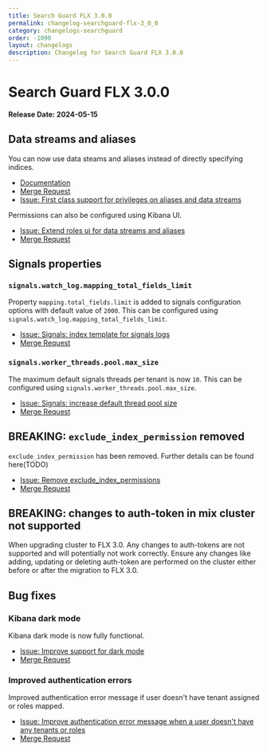 ```yaml
---
title: Search Guard FLX 3.0.0
permalink: changelog-searchguard-flx-3_0_0
category: changelogs-searchguard
order: -1090
layout: changelogs
description: Changelog for Search Guard FLX 3.0.0
---
```


<!--- Copyright 2024 floragunn GmbH -->

# Search Guard FLX 3.0.0

**Release Date: 2024-05-15 <to be updated>**

## Data streams and aliases

You can now use data steams and aliases instead of directly specifying indices. 

* [Documentation](../_docs_roles_permissions/configure_roles_permissions.md#alias-and-data-stream-level-permissions)
* [Merge Request](https://git.floragunn.com/search-guard/search-guard-suite-enterprise/-/merge_requests/879)
* [Issue: First class support for privileges on aliases and data streams](https://git.floragunn.com/search-guard/search-guard-suite-enterprise/-/issues/273)

Permissions can also be configured using Kibana UI.

* [Issue: Extend roles ui for data streams and aliases](https://git.floragunn.com/search-guard/search-guard-kibana-plugin/-/issues/493)
* [Merge Request](https://git.floragunn.com/search-guard/search-guard-kibana-plugin/-/merge_requests/993)


## Signals properties

### `signals.watch_log.mapping_total_fields_limit`

Property `mapping.total_fields.limit` is added to signals configuration options with default value of `2000`. This can be configured using `signals.watch_log.mapping_total_fields_limit`.

* [Issue: Signals: index template for signals logs](https://git.floragunn.com/search-guard/search-guard-suite-enterprise/-/issues/366)
* [Merge Request](https://git.floragunn.com/search-guard/search-guard-suite-enterprise/-/merge_requests/967)

### `signals.worker_threads.pool.max_size`

The maximum default signals threads per tenant is now `10`. This can be configured using `signals.worker_threads.pool.max_size`.

* [Issue: Signals: increase default thread pool size](https://git.floragunn.com/search-guard/search-guard-suite-enterprise/-/issues/365)
* [Merge Request](https://git.floragunn.com/search-guard/search-guard-suite-enterprise/-/merge_requests/968)

## BREAKING: `exclude_index_permission` removed

`exclude_index_permission` has been removed. Further details can be found here(TODO)

* [Issue: Remove exclude_index_permissions](https://git.floragunn.com/search-guard/search-guard-suite-enterprise/-/issues/359)
* [Merge Request](https://git.floragunn.com/search-guard/search-guard-suite-enterprise/-/merge_requests/928)

## BREAKING: changes to auth-token in mix cluster not supported

When upgrading cluster to FLX 3.0. Any changes to auth-tokens are not supported and will potentially not work correctly. Ensure any changes like adding, updating or deleting auth-token are performed on the cluster either before or after the migration to FLX 3.0.

## Bug fixes

### Kibana dark mode 

Kibana dark mode is now fully functional.

* [Issue: Improve support for dark mode](https://git.floragunn.com/search-guard/search-guard-kibana-plugin/-/issues/496)
* [Merge Request](https://git.floragunn.com/search-guard/search-guard-kibana-plugin/-/merge_requests/1005)

### Improved authentication errors

Improved authentication error message if user doesn't have tenant assigned or roles mapped.

* [Issue: Improve authentication error message when a user doesn't have any tenants or roles](https://git.floragunn.com/search-guard/search-guard-kibana-plugin/-/issues/480)
* [Merge Request](https://git.floragunn.com/search-guard/search-guard-kibana-plugin/-/merge_requests/1005)
